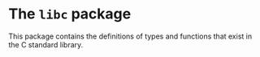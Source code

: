 # The `libc` package

This package contains the definitions of types and functions
that exist in the C standard library.
